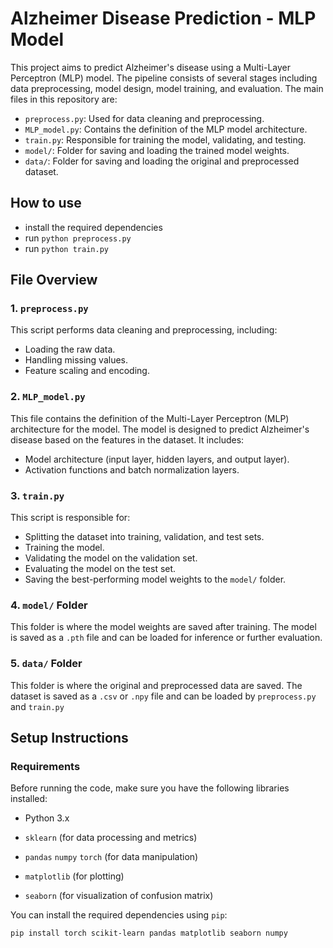 # Alzheimer Disease Prediction - MLP Model

This project aims to predict Alzheimer's disease using a Multi-Layer Perceptron (MLP) model. The pipeline consists of several stages including data preprocessing, model design, model training, and evaluation. The main files in this repository are:

- `preprocess.py`: Used for data cleaning and preprocessing.
- `MLP_model.py`: Contains the definition of the MLP model architecture.
- `train.py`: Responsible for training the model, validating, and testing.
- `model/`: Folder for saving and loading the trained model weights.
- `data/`: Folder for saving and loading the original and preprocessed dataset.
## How to use
- install the required dependencies
- run `python preprocess.py`
- run `python train.py`


## File Overview

### 1. `preprocess.py`

This script performs data cleaning and preprocessing, including:
- Loading the raw data.
- Handling missing values.
- Feature scaling and encoding.


### 2. `MLP_model.py`

This file contains the definition of the Multi-Layer Perceptron (MLP) architecture for the model. The model is designed to predict Alzheimer's disease based on the features in the dataset. It includes:
- Model architecture (input layer, hidden layers, and output layer).
- Activation functions and batch normalization layers.

### 3. `train.py`

This script is responsible for:
- Splitting the dataset into training, validation, and test sets.
- Training the model.
- Validating the model on the validation set.
- Evaluating the model on the test set.
- Saving the best-performing model weights to the `model/` folder.

### 4. `model/` Folder

This folder is where the model weights are saved after training. The model is saved as a `.pth` file and can be loaded for inference or further evaluation.

### 5. `data/` Folder

This folder is where the original  and preprocessed data are saved. The dataset is saved as a `.csv` or `.npy` file and can be loaded by `preprocess.py` and `train.py`

## Setup Instructions

### Requirements

Before running the code, make sure you have the following libraries installed:
- Python 3.x

- `sklearn` (for data processing and metrics)
- `pandas` `numpy` `torch` (for data manipulation)
- `matplotlib` (for plotting)
- `seaborn` (for visualization of confusion matrix)

  
You can install the required dependencies using `pip`:
```bash
pip install torch scikit-learn pandas matplotlib seaborn numpy
